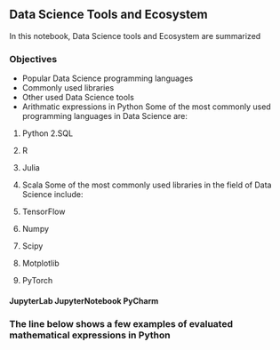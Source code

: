 ## Data Science Tools and Ecosystem

In this notebook, Data Science tools and Ecosystem are summarized

### Objectives

+ Popular Data Science programming languages
+ Commonly used libraries
+ Other used Data Science tools
+ Arithmatic expressions in Python
Some of the most commonly used programming languages in Data Science are:

1. Python
2.SQL
3. R
4. Julia
5. Scala
Some of the most commonly used libraries in the field of Data Science include:

1. TensorFlow
2. Numpy
3. Scipy
4. Motplotlib
5. PyTorch
#### JupyterLab JupyterNotebook PyCharm
### The line below shows a few examples of evaluated mathematical expressions in Python
